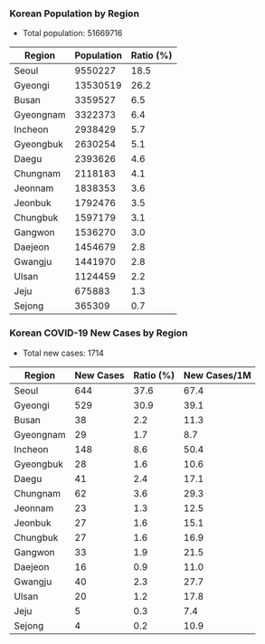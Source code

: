 ### Korean Population by Region
* Total population: 51669716

| Region | Population | Ratio (%) |
| ------ | ---------- | --------- |
| Seoul | 9550227 | 18.5 |
| Gyeongi | 13530519 | 26.2 |
| Busan | 3359527 | 6.5 |
| Gyeongnam | 3322373 | 6.4 |
| Incheon | 2938429 | 5.7 |
| Gyeongbuk | 2630254 | 5.1 |
| Daegu | 2393626 | 4.6 |
| Chungnam | 2118183 | 4.1 |
| Jeonnam | 1838353 | 3.6 |
| Jeonbuk | 1792476 | 3.5 |
| Chungbuk | 1597179 | 3.1 |
| Gangwon | 1536270 | 3.0 |
| Daejeon | 1454679 | 2.8 |
| Gwangju | 1441970 | 2.8 |
| Ulsan | 1124459 | 2.2 |
| Jeju | 675883 | 1.3 |
| Sejong | 365309 | 0.7 |


### Korean COVID-19 New Cases by Region
* Total new cases: 1714

| Region | New Cases | Ratio (%) | New Cases/1M |
| ------ | --------- | --------- | ------------ |
| Seoul | 644 | 37.6 | 67.4|
| Gyeongi | 529 | 30.9 | 39.1|
| Busan | 38 | 2.2 | 11.3|
| Gyeongnam | 29 | 1.7 | 8.7|
| Incheon | 148 | 8.6 | 50.4|
| Gyeongbuk | 28 | 1.6 | 10.6|
| Daegu | 41 | 2.4 | 17.1|
| Chungnam | 62 | 3.6 | 29.3|
| Jeonnam | 23 | 1.3 | 12.5|
| Jeonbuk | 27 | 1.6 | 15.1|
| Chungbuk | 27 | 1.6 | 16.9|
| Gangwon | 33 | 1.9 | 21.5|
| Daejeon | 16 | 0.9 | 11.0|
| Gwangju | 40 | 2.3 | 27.7|
| Ulsan | 20 | 1.2 | 17.8|
| Jeju | 5 | 0.3 | 7.4|
| Sejong | 4 | 0.2 | 10.9|
